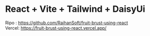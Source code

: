 # React + Vite + Tailwind + DaisyUi

Ripo : https://github.com/RaihanSoft/fruit-brust-using-react
<br/>
Vercel: https://fruit-brust-using-react.vercel.app/
